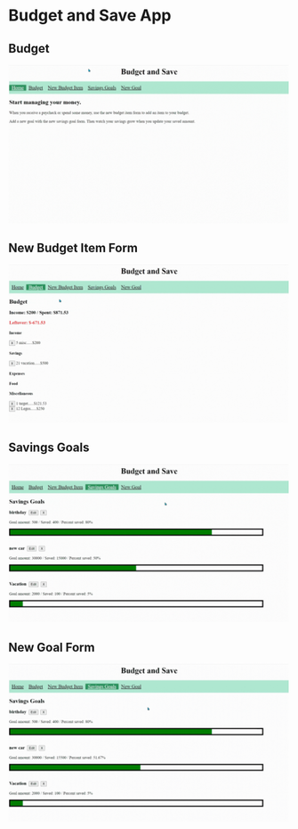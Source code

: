 # Budget and Save App



## Budget


![budget](./gif/budget.gif)

## New Budget Item Form


![new budget](./gif/new_budget.gif)

## Savings Goals


![savings goals](./gif/savings_goals.gif)

## New Goal Form


![new goals](./gif/new_goals.gif)